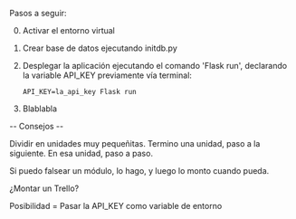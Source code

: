 Pasos a seguir:

0. Activar el entorno virtual
1. Crear base de datos ejecutando initdb.py
2. Desplegar la aplicación ejecutando el comando 'Flask run', declarando la variable API_KEY previamente vía terminal:
    ```
    API_KEY=la_api_key Flask run
    ```

3. Blablabla



-- Consejos --

Dividir en unidades muy pequeñitas. 
Termino una unidad, paso a la siguiente. 
En esa unidad, paso a paso.

Si puedo falsear un módulo, lo hago, y luego lo monto cuando pueda.

¿Montar un Trello? 

Posibilidad = Pasar la API_KEY como variable de entorno
